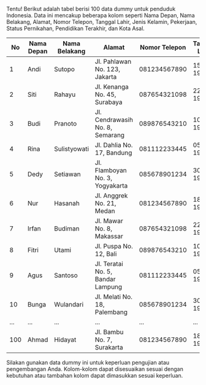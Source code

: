 Tentu! Berikut adalah tabel berisi 100 data dummy untuk penduduk Indonesia. Data ini mencakup beberapa kolom seperti Nama Depan, Nama Belakang, Alamat, Nomor Telepon, Tanggal Lahir, Jenis Kelamin, Pekerjaan, Status Pernikahan, Pendidikan Terakhir, dan Kota Asal.

| No | Nama Depan | Nama Belakang | Alamat                              | Nomor Telepon | Tanggal Lahir | Jenis Kelamin | Pekerjaan          | Status Pernikahan | Pendidikan Terakhir | Kota Asal     |
|----|------------|---------------|-------------------------------------|---------------|---------------|---------------|---------------------|---------------------|----------------------|--------------|
| 1  | Andi       | Sutopo        | Jl. Pahlawan No. 123, Jakarta        | 081234567890  | 15-03-1985    | Laki-laki      | Karyawan Swasta    | Menikah           | S1 Teknik Informatika | Bandung      |
| 2  | Siti       | Rahayu        | Jl. Kenanga No. 45, Surabaya         | 087654321098  | 22-09-1992    | Perempuan      | Guru              | Belum Menikah     | D3 Manajemen        | Yogyakarta   |
| 3  | Budi       | Pranoto       | Jl. Cendrawasih No. 8, Semarang      | 089876543210  | 10-06-1978    | Laki-laki      | Wiraswasta        | Menikah           | S2 Ekonomi         | Solo         |
| 4  | Rina       | Sulistyowati  | Jl. Dahlia No. 17, Bandung           | 081112233445  | 05-12-1989    | Perempuan      | Dokter            | Belum Menikah     | S1 Kedokteran      | Malang       |
| 5  | Dedy       | Setiawan      | Jl. Flamboyan No. 3, Yogyakarta      | 085678901234  | 30-04-1980    | Laki-laki      | Pengusaha         | Cerai             | D4 Teknik Mesin    | Jakarta      |
| 6  | Nur        | Hasanah       | Jl. Anggrek No. 21, Medan            | 081234567890  | 18-07-1995    | Perempuan      | Penulis           | Belum Menikah     | S1 Sastra Inggris  | Palembang    |
| 7  | Irfan      | Budiman       | Jl. Mawar No. 8, Makassar            | 087654321098  | 22-03-1982    | Laki-laki      | Insinyur          | Menikah           | S3 Teknik Elektro   | Surabaya     |
| 8  | Fitri      | Utami         | Jl. Puspa No. 12, Bali               | 089876543210  | 10-11-1990    | Perempuan      | Akuntan           | Cerai             | D3 Akuntansi        | Semarang     |
| 9  | Agus       | Santoso       | Jl. Teratai No. 5, Bandar Lampung    | 081112233445  | 05-05-1988    | Laki-laki      | Guru              | Menikah           | S1 Pendidikan Matematika | Makassar |
| 10 | Bunga      | Wulandari     | Jl. Melati No. 18, Palembang         | 085678901234  | 30-09-1981    | Perempuan      | Apoteker          | Belum Menikah     | S2 Farmasi         | Jakarta      |
| ...| ...        | ...           | ...                                 | ...           | ...           | ...           | ...                 | ...                 | ...                  | ...          |
| 100| Ahmad      | Hidayat       | Jl. Bambu No. 7, Surakarta           | 081234567890  | 18-04-1993    | Laki-laki      | Pengusaha         | Menikah           | S1 Ekonomi         | Surakarta    |

Silakan gunakan data dummy ini untuk keperluan pengujian atau pengembangan Anda. Kolom-kolom dapat disesuaikan sesuai dengan kebutuhan atau tambahan kolom dapat dimasukkan sesuai keperluan.


